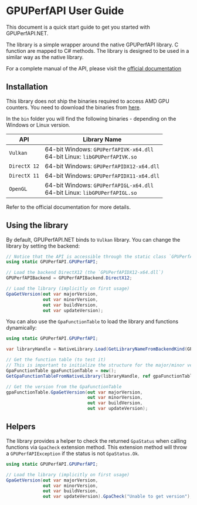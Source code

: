 # GPUPerfAPI User Guide

This document is a quick start guide to get you started with GPUPerfAPI.NET.

The library is a simple wrapper around the native GPUPerfAPI library. C function are mapped to C# methods. The library is designed to be used in a similar way as the native library.

For a complete manual of the API, please visit the [official documentation](https://gpuopen.com/manuals/gpu_performance_api_manual/gpu_performance_api_manual-index/)

## Installation

This library does not ship the binaries required to access AMD GPU counters. You need to download the binaries from [here](https://github.com/GPUOpen-Tools/gpu_performance_api/releases/tag/v4.0-tag).

In the `bin` folder you will find the following binaries - depending on the Windows or Linux version.

| API | Library Name |
| --- | --- |
| `Vulkan` | 64-bit Windows: `GPUPerfAPIVK-x64.dll`<br>64-bit Linux: `libGPUPerfAPIVK.so`
| `DirectX 12` | 64-bit Windows: `GPUPerfAPIDX12-x64.dll`
| `DirectX 11` | 64-bit Windows: `GPUPerfAPIDX11-x64.dll`
| `OpenGL` | 64-bit Windows: `GPUPerfAPIGL-x64.dll`<br>64-bit Linux: `libGPUPerfAPIGL.so`

Refer to the official documentation for more details.

## Using the library

By default, GPUPerfAPI.NET binds to `Vulkan` library. You can change the library by setting the backend:

```csharp
// Notice that the API is accessible through the static class `GPUPerfAPI.GPUPerfAPI`
using static GPUPerfAPI.GPUPerfAPI;

// Load the backend DirectX12 (the `GPUPerfAPIDX12-x64.dll`)
GPUPerfAPIBackend = GPUPerfAPIBackend.DirectX12;

// Load the library (implicitly on first usage)
GpaGetVersion(out var majorVersion, 
              out var minorVersion, 
              out var buildVersion, 
              out var updateVersion);
``` 

You can also use the `GpaFunctionTable` to load the library and functions dynamically:

```csharp
using static GPUPerfAPI.GPUPerfAPI;

var libraryHandle = NativeLibrary.Load(GetLibraryNameFromBackendKind(GPUPerfAPIBackend.Vulkan));

// Get the function table (to test it)
// This is important to initialize the structure for the major/minor version
GpaFunctionTable gpaFunctionTable = new();
GetGpaFunctionTableFromNativeLibrary(libraryHandle, ref gpaFunctionTable)

// Get the version from the GpaFunctionTable
gpaFunctionTable.GpaGetVersion(out var majorVersion, 
                               out var minorVersion, 
                               out var buildVersion, 
                               out var updateVersion);
```

## Helpers

The library provides a helper to check the returned `GpaStatus` when calling functions via `GpaCheck` extension method. This extension method will throw a `GPUPerfAPIException` if the status is not `GpaStatus.Ok`.

```csharp
using static GPUPerfAPI.GPUPerfAPI;

// Load the library (implicitly on first usage)
GpaGetVersion(out var majorVersion, 
              out var minorVersion, 
              out var buildVersion, 
              out var updateVersion).GpaCheck("Unable to get version");
```


